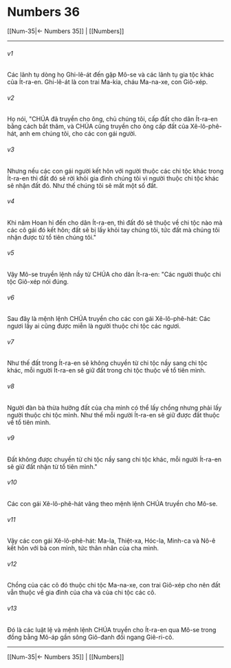 # Numbers 36

[[Num-35|← Numbers 35]] | [[Numbers]]
***



###### v1 
Các lãnh tụ dòng họ Ghi-lê-át đến gặp Mô-se và các lãnh tụ gia tộc khác của Ít-ra-en. Ghi-lê-át là con trai Ma-kia, cháu Ma-na-xe, con Giô-xép. 

###### v2 
Họ nói, "CHÚA đã truyền cho ông, chủ chúng tôi, cấp đất cho dân Ít-ra-en bằng cách bắt thăm, và CHÚA cũng truyền cho ông cấp đất của Xê-lô-phê-hát, anh em chúng tôi, cho các con gái người. 

###### v3 
Nhưng nếu các con gái người kết hôn với người thuộc các chi tộc khác trong Ít-ra-en thì đất đó sẽ rời khỏi gia đình chúng tôi vì người thuộc chi tộc khác sẽ nhận đất đó. Như thế chúng tôi sẽ mất một số đất. 

###### v4 
Khi năm Hoan hỉ đến cho dân Ít-ra-en, thì đất đó sẽ thuộc về chi tộc nào mà các cô gái đó kết hôn; đất sẽ bị lấy khỏi tay chúng tôi, tức đất mà chúng tôi nhận được từ tổ tiên chúng tôi." 

###### v5 
Vậy Mô-se truyền lệnh nầy từ CHÚA cho dân Ít-ra-en: "Các người thuộc chi tộc Giô-xép nói đúng. 

###### v6 
Sau đây là mệnh lệnh CHÚA truyền cho các con gái Xê-lô-phê-hát: Các ngươi lấy ai cũng được miễn là người thuộc chi tộc các ngươi. 

###### v7 
Như thế đất trong Ít-ra-en sẽ không chuyền từ chi tộc nầy sang chi tộc khác, mỗi người Ít-ra-en sẽ giữ đất trong chi tộc thuộc về tổ tiên mình. 

###### v8 
Người đàn bà thừa hưởng đất của cha mình có thể lấy chồng nhưng phải lấy người thuộc chi tộc mình. Như thế mỗi người Ít-ra-en sẽ giữ được đất thuộc về tổ tiên mình. 

###### v9 
Đất không được chuyền từ chi tộc nầy sang chi tộc khác, mỗi người Ít-ra-en sẽ giữ đất nhận từ tổ tiên mình." 

###### v10 
Các con gái Xê-lô-phê-hát vâng theo mệnh lệnh CHÚA truyền cho Mô-se. 

###### v11 
Vậy các con gái Xê-lô-phê-hát: Ma-la, Thiệt-xa, Hóc-la, Minh-ca và Nô-ê kết hôn với bà con mình, tức thân nhân của cha mình. 

###### v12 
Chồng của các cô đó thuộc chi tộc Ma-na-xe, con trai Giô-xép cho nên đất vẫn thuộc về gia đình của cha và của chi tộc các cô. 

###### v13 
Đó là các luật lệ và mệnh lệnh CHÚA truyền cho Ít-ra-en qua Mô-se trong đồng bằng Mô-áp gần sông Giô-đanh đối ngang Giê-ri-cô.

***
[[Num-35|← Numbers 35]] | [[Numbers]]
